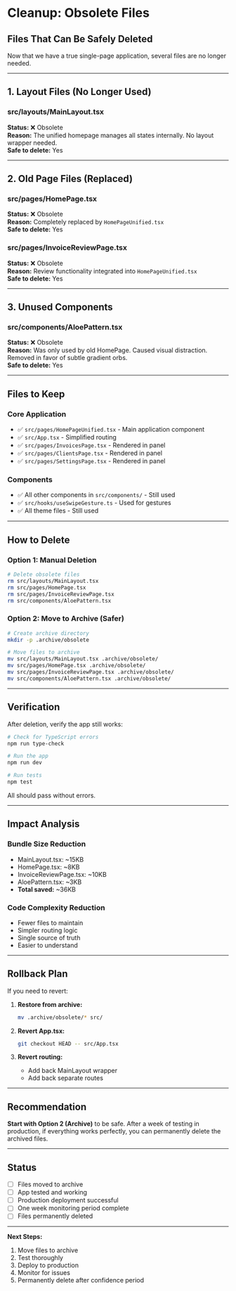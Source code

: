 # Cleanup: Obsolete Files

## Files That Can Be Safely Deleted

Now that we have a true single-page application, several files are no longer needed.

---

## 1. Layout Files (No Longer Used)

### src/layouts/MainLayout.tsx
**Status:** ❌ Obsolete  
**Reason:** The unified homepage manages all states internally. No layout wrapper needed.  
**Safe to delete:** Yes

---

## 2. Old Page Files (Replaced)

### src/pages/HomePage.tsx
**Status:** ❌ Obsolete  
**Reason:** Completely replaced by `HomePageUnified.tsx`  
**Safe to delete:** Yes

### src/pages/InvoiceReviewPage.tsx
**Status:** ❌ Obsolete  
**Reason:** Review functionality integrated into `HomePageUnified.tsx`  
**Safe to delete:** Yes

---

## 3. Unused Components

### src/components/AloePattern.tsx
**Status:** ❌ Obsolete  
**Reason:** Was only used by old HomePage. Caused visual distraction. Removed in favor of subtle gradient orbs.  
**Safe to delete:** Yes

---

## Files to Keep

### Core Application
- ✅ `src/pages/HomePageUnified.tsx` - Main application component
- ✅ `src/App.tsx` - Simplified routing
- ✅ `src/pages/InvoicesPage.tsx` - Rendered in panel
- ✅ `src/pages/ClientsPage.tsx` - Rendered in panel
- ✅ `src/pages/SettingsPage.tsx` - Rendered in panel

### Components
- ✅ All other components in `src/components/` - Still used
- ✅ `src/hooks/useSwipeGesture.ts` - Used for gestures
- ✅ All theme files - Still used

---

## How to Delete

### Option 1: Manual Deletion
```bash
# Delete obsolete files
rm src/layouts/MainLayout.tsx
rm src/pages/HomePage.tsx
rm src/pages/InvoiceReviewPage.tsx
rm src/components/AloePattern.tsx
```

### Option 2: Move to Archive (Safer)
```bash
# Create archive directory
mkdir -p .archive/obsolete

# Move files to archive
mv src/layouts/MainLayout.tsx .archive/obsolete/
mv src/pages/HomePage.tsx .archive/obsolete/
mv src/pages/InvoiceReviewPage.tsx .archive/obsolete/
mv src/components/AloePattern.tsx .archive/obsolete/
```

---

## Verification

After deletion, verify the app still works:

```bash
# Check for TypeScript errors
npm run type-check

# Run the app
npm run dev

# Run tests
npm test
```

All should pass without errors.

---

## Impact Analysis

### Bundle Size Reduction
- MainLayout.tsx: ~15KB
- HomePage.tsx: ~8KB
- InvoiceReviewPage.tsx: ~10KB
- AloePattern.tsx: ~3KB
- **Total saved:** ~36KB

### Code Complexity Reduction
- Fewer files to maintain
- Simpler routing logic
- Single source of truth
- Easier to understand

---

## Rollback Plan

If you need to revert:

1. **Restore from archive:**
   ```bash
   mv .archive/obsolete/* src/
   ```

2. **Revert App.tsx:**
   ```bash
   git checkout HEAD -- src/App.tsx
   ```

3. **Revert routing:**
   - Add back MainLayout wrapper
   - Add back separate routes

---

## Recommendation

**Start with Option 2 (Archive)** to be safe. After a week of testing in production, if everything works perfectly, you can permanently delete the archived files.

---

## Status

- [ ] Files moved to archive
- [ ] App tested and working
- [ ] Production deployment successful
- [ ] One week monitoring period complete
- [ ] Files permanently deleted

---

**Next Steps:**
1. Move files to archive
2. Test thoroughly
3. Deploy to production
4. Monitor for issues
5. Permanently delete after confidence period
